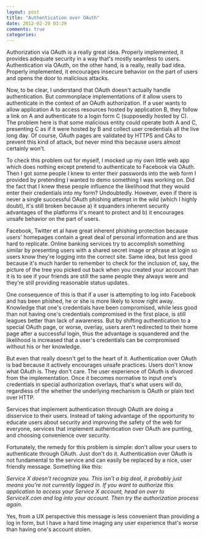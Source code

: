 ```yaml
---
layout: post
title: "Authentication over OAuth"
date: 2012-02-29 03:29
comments: true
categories: 
---
```


Authorization via OAuth is a really great idea. Properly implemented, it provides adequate security in a way that's mostly seamless to users. Authentication via OAuth, on the other hand, is a really, really bad idea. Properly implemented, it encourages insecure behavior on the part of users and opens the door to malicious attacks.

Now, to be clear, I understand that OAuth doesn't actually handle authentication. But commonplace implementations of it allow users to authenticate in the context of an OAuth authorization. If a user wants to allow application A to access resources hosted by application B, they follow a link on A and authenticate to a login form C (supposedly hosted by C). The problem here is that some malicious entity could operate both A and C, presenting C as if it were hosted by B and collect user credentials all the live long day. Of course, OAuth pages are validated by HTTPS and CAs to prevent this kind of attack, but never mind this because users almost certainly won't.

To check this problem out for myself, I mocked up my own little web app which does nothing except pretend to authenticate to Facebook via OAuth. Then I got some people I knew to enter their passwords into the web form I provided by pretending I wanted to demo something I was working on.  Did the fact that I knew these people influence the likelihood that they would enter their credentials into my form? Undoubtedly. However, even if there is never a single successful OAuth phishing attempt in the wild (which I highly doubt), it's still broken because a) it squanders inherent security advantages of the platforms it's meant to protect and b) it encourages unsafe behavior on the part of users.

Facebook, Twitter et al have great inherent phishing protection because users' homepages contain a great deal of personal information and are thus hard to replicate. Online banking services try to accomplish something similar by presenting users with a shared secret image or phrase at login so users know they're logging into the correct site. Same idea, but less good because it's much harder to remember to check for the inclusion of, say, the picture of the tree you picked out back when you created your account than it is to see if your friends are still the same people they always were and they're still providing reasonable status updates.

One consequence of this is that if a user is attempting to log into Facebook and has been phished, he or she is more likely to know right away.  Knowledge that one's credentials have been compromised, while less good than not having one's credentials compromised in the first place, is still leagues better than lack of awareness. But by shifting authentication to a special OAuth page, or worse, overlay, users aren't redirected to their home page after a successful login, thus the advantage is squandered and the likelihood is increased that a user's credentials can be compromised without his or her knowledge.

But even that really doesn't get to the heart of it. Authentication over OAuth is bad because it actively encourages unsafe practices. Users don't know what OAuth is. They don't care. The user experience of OAuth is divorced from the implementation. Once it becomes normative to input one's credentials in special authorization overlays, that's what users will do, regardless of the whether the underlying mechanism is OAuth or plain text over HTTP.

Services that implement authentication through OAuth are doing a disservice to their users. Instead of taking advantage of the opportunity to educate users about security and improving the safety of the web for everyone, services that implement authentication over OAuth are punting, and choosing convenience over security.

Fortunately, the remedy for this problem is simple: don't allow your users to authenticate through OAuth. Just don't do it. Authentication over OAuth is not fundamental to the service and can easily be replaced by a nice, user friendly message.  Something like this:

*Service X doesn't recognize you. This isn't a big deal, it probably
just means you're not currently logged in. If you want to authorize this
application to access your Service X account, head on over to
ServiceX.com and log into your account. Then try the authorization
process again.*

Yes, from a UX perspective this message is less convenient than providing a log in form, but I have a hard time imaging any user experience that's worse than having one's account stolen.
